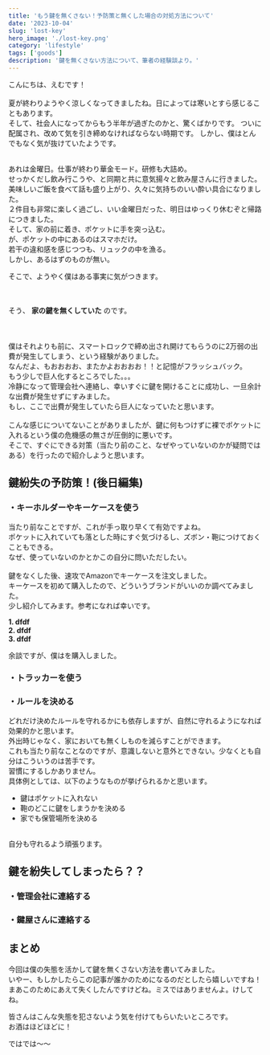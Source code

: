 ```yaml
---
title: 'もう鍵を無くさない！予防策と無くした場合の対処方法について'
date: '2023-10-04'
slug: 'lost-key'
hero_image: './lost-key.png'
category: 'lifestyle'
tags: ['goods']
description: '鍵を無くさない方法について、筆者の経験談より。'
---
```


こんにちは、えむです！<br>
<br>
夏が終わりようやく涼しくなってきましたね。日によっては寒いとすら感じることもあります。<br>
そして、社会人になってからもう半年が過ぎたのかと、驚くばかりです。
ついに配属され、改めて気を引き締めなければならない時期です。
しかし、僕はとんでもなく気が抜けていたようです。<br><br>

あれは金曜日。仕事が終わり華金モード。研修も大詰め。<br>
せっかくだし飲み行こうや、と同期と共に意気揚々と飲み屋さんに行きました。<br>
美味しいご飯を食べて話も盛り上がり、久々に気持ちのいい酔い具合になりました。<br>
２件目も非常に楽しく過ごし、いい金曜日だった、明日はゆっくり休むぞと帰路につきました。<br>
そして、家の前に着き、ポケットに手を突っ込む。<br>
が、ポケットの中にあるのはスマホだけ。<br>
若干の違和感を感じつつも、リュックの中を漁る。<br>
しかし、あるはずのものが無い。<br>

そこで、ようやく僕はある事実に気がつきます。
<br>
<br>
<br>

そう、 **家の鍵を無くしていた** のです。<br>
<br>
<br>
<br>
僕はそれよりも前に、スマートロックで締め出され開けてもらうのに2万弱の出費が発生してしまう、という経験がありました。<br>
なんだよ、もおおおお、またかよおおおお！！と記憶がフラッシュバック。<br>
もう少しで巨人化するところでした。。。<br>
冷静になって管理会社へ連絡し、幸いすぐに鍵を開けることに成功し、一旦余計な出費が発生せずにすみました。<br>
もし、ここで出費が発生していたら巨人になっていたと思います。
<br>
<br>
こんな感じについてないことがありましたが、鍵に何もつけずに裸でポケットに入れるという僕の危機感の無さが圧倒的に悪いです。<br>
そこで、すぐにできる対策（当たり前のこと、なぜやっていないのかが疑問ではある）を行ったので紹介しようと思います。

## 鍵紛失の予防策！(後日編集)
### ・キーホルダーやキーケースを使う
当たり前なことですが、これが手っ取り早くて有効ですよね。<br>
ポケットに入れていても落とした時にすぐ気づけるし、ズボン・鞄につけておくこともできる。<br>
なぜ、使っていないのかとかこの自分に問いただしたい。<br>
<br>
鍵をなくした後、速攻でAmazonでキーケースを注文しました。<br>
キーケースを初めて購入したので、どういうブランドがいいのか調べてみました。<br>
少し紹介してみます。参考になれば幸いです。<br>

 **1. dfdf** <br>
 **2. dfdf** <br>
 **3. dfdf** <br>

余談ですが、僕はを購入しました。<br>


### ・トラッカーを使う

### ・ルールを決める
どれだけ決めたルールを守れるかにも依存しますが、自然に守れるようになれば効果的かと思います。<br>外出時じゃなく、家においても無くしものを減らすことができます。<br>これも当たり前なことなのですが、意識しないと意外とできない。少なくとも自分はこういうのは苦手です。<br>
習慣にするしかありません。<br>
具体例としては、以下のようなものが挙げられるかと思います。<br>
* 鍵はポケットに入れない
* 鞄のどこに鍵をしまうかを決める
* 家でも保管場所を決める
<br>
自分も守れるよう頑張ります。

## 鍵を紛失してしまったら？？
### ・管理会社に連絡する

### ・鍵屋さんに連絡する



## まとめ
今回は僕の失態を活かして鍵を無くさない方法を書いてみました。<br>
いやー、もしかしたらこの記事が誰かのためになるのだとしたら嬉しいですね！<br>
まあこのためにあえて失くしたんですけどね。ミスではありませんよ。けしてね。<br>

皆さんはこんな失態を犯さないよう気を付けてもらいたいところです。<br>
お酒はほどほどに！<br>

ではでは〜〜
